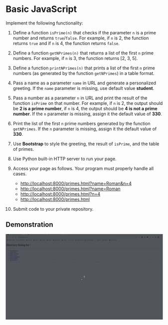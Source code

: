 # Basic JavaScript

Implement the following functionality:

1. Define a function `isPrime(n)` that checks if the parameter `n` is a prime number and returns `true`/`false`. For example, if `n` is 2, the function returns `true` and if `n` is 4, the function returns `false`.
1. Define a function `getNPrimes(n)` that returns a list of the first `n` prime numbers. For example, if `n` is 3, the function returns [2, 3, 5].
1. Define a function `printNPrimes(n)` that prints a list of the first `n` prime numbers (as generated by the function `getNPrimes`) in a table format.
1. Pass a name as a parameter `name` in URL and generate a personalized greeting. If the `name` parameter is missing, use default value **student**.
1. Pass a number as a parameter `n` in URL and print the result of the function `isPrime` on that number. For example, if `n` is 2, the output should be **2 is a prime number**, if `n` is 4, the output should be **4 is not a prime number**. If the `n` parameter is missing, assign it the default value of **330**.
1. Print the list of the first `n` prime numbers generated by the function `getNPrimes`. If the `n` parameter is missing, assign it the default value of **330**.
1. Use **Bootstrap** to style the greeting, the result of `isPrime`, and the table of primes.
1. Use Python built-in HTTP server to run your page.
1. Access your page as follows. Your program must properly handle all cases.

    * <http://localhost:8000/primes.html?name=Roman&n=4>
    * <http://localhost:8000/primes.html?name=Roman>
    * <http://localhost:8000/primes.html?n=4>
    * <http://localhost:8000/primes.html>

1. Submit code to your private repository.

## Demonstration

![Demo](primes.apng)
